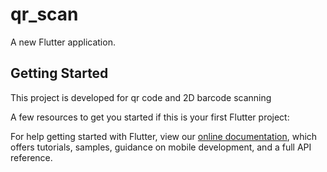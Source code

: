# qr_scan

A new Flutter application.

## Getting Started

This project is developed for qr code and 2D barcode scanning 

A few resources to get you started if this is your first Flutter project:


For help getting started with Flutter, view our
[online documentation](https://flutter.dev/docs), which offers tutorials,
samples, guidance on mobile development, and a full API reference.
